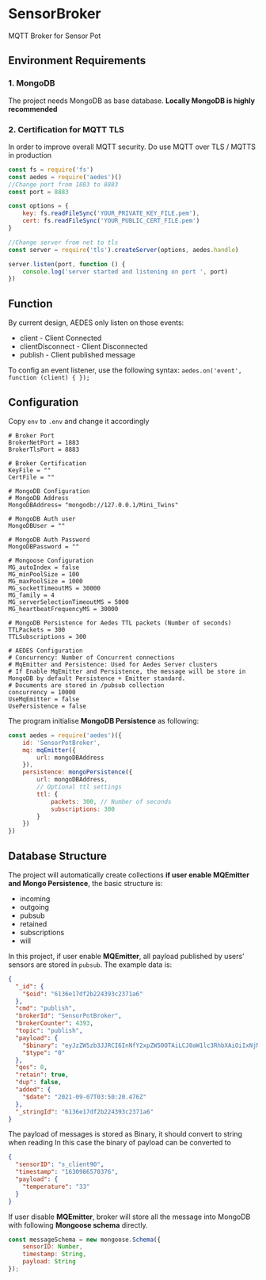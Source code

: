 # SensorBroker

MQTT Broker for Sensor Pot

## Environment Requirements

### 1. MongoDB

The project needs MongoDB as base database. **Locally MongoDB is highly recommended**

### 2. Certification for MQTT TLS

In order to improve overall MQTT security. Do use MQTT over TLS / MQTTS in production

```javascript
const fs = require('fs')
const aedes = require('aedes')()
//Change port from 1883 to 8883
const port = 8883

const options = {
    key: fs.readFileSync('YOUR_PRIVATE_KEY_FILE.pem'),
    cert: fs.readFileSync('YOUR_PUBLIC_CERT_FILE.pem')
}

//Change server from net to tls
const server = require('tls').createServer(options, aedes.handle)

server.listen(port, function () {
    console.log('server started and listening on port ', port)
})
```

## Function

By current design, AEDES only listen on those events:

* client - Client Connected
* clientDisconnect - Client Disconnected
* publish - Client published message

To config an event listener, use the following syntax:
`aedes.on('event', function (client) { });`

## Configuration

Copy ```env``` to ```.env``` and change it accordingly

```text
# Broker Port
BrokerNetPort = 1883
BrokerTlsPort = 8883

# Broker Certification
KeyFile = ""
CertFile = ""

# MongoDB Configuration
# MongoDB Address
MongoDBAddress= "mongodb://127.0.0.1/Mini_Twins"

# MongoDB Auth user
MongoDBUser = ""

# MongoDB Auth Password
MongoDBPassword = ""

# Mongoose Configuration
MG_autoIndex = false
MG_minPoolSize = 100
MG_maxPoolSize = 1000
MG_socketTimeoutMS = 30000
MG_family = 4
MG_serverSelectionTimeoutMS = 5000
MG_heartbeatFrequencyMS = 30000

# MongoDB Persistence for Aedes TTL packets (Number of seconds)
TTLPackets = 300
TTLSubscriptions = 300

# AEDES Configuration
# Concurrency: Number of Concurrent connections
# MqEmitter and Persistence: Used for Aedes Server clusters
# If Enable MqEmitter and Persistence, the message will be store in MongoDB by default Persistence + Emitter standard.
# Documents are stored in /pubsub collection
concurrency = 10000
UseMqEmitter = false
UsePersistence = false
```

The program initialise **MongoDB Persistence** as following:

```JavaScript
const aedes = require('aedes')({
    id: 'SensorPotBroker',
    mq: mqEmitter({
        url: mongoDBAddress
    }),
    persistence: mongoPersistence({
        url: mongoDBAddress,
        // Optional ttl settings
        ttl: {
            packets: 300, // Number of seconds
            subscriptions: 300
        }
    })
})
```

## Database Structure

The project will automatically create collections **if user enable MQEmitter and Mongo Persistence**, the basic
structure is:

* incoming
* outgoing
* pubsub
* retained
* subscriptions
* will

In this project, if user enable **MQEmitter**, all payload published by users' sensors are stored in ```pubsub```. The
example data is:

```json
{
  "_id": {
    "$oid": "6136e17df2b224393c2371a6"
  },
  "cmd": "publish",
  "brokerId": "SensorPotBroker",
  "brokerCounter": 4393,
  "topic": "publish",
  "payload": {
    "$binary": "eyJzZW5zb3JJRCI6InNfY2xpZW50OTAiLCJ0aW1lc3RhbXAiOiIxNjMwOTg2NTcwMzc2IiwicGF5bG9hZCI6eyJ0ZW1wZXJhdHVyZSI6ICIzMyJ9",
    "$type": "0"
  },
  "qos": 0,
  "retain": true,
  "dup": false,
  "added": {
    "$date": "2021-09-07T03:50:20.476Z"
  },
  "_stringId": "6136e17df2b224393c2371a6"
}
```

The payload of messages is stored as Binary, it should convert to string when reading In this case the binary of payload
can be converted to

```json
{
  "sensorID": "s_client90",
  "timestamp": "1630986570376",
  "payload": {
    "temperature": "33"
  }
}
```

If user disable **MQEmitter**, broker will store all the message into MongoDB with following **Mongoose schema**
directly.

```js
const messageSchema = new mongoose.Schema({
    sensorID: Number,
    timestamp: String,
    payload: String
});
```